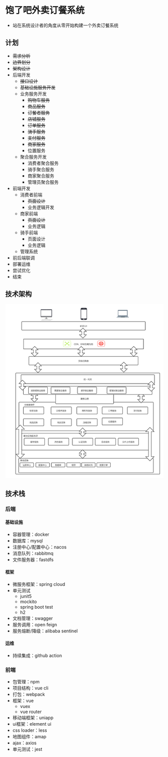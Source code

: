 # 饱了吧外卖订餐系统

- 站在系统设计者的角度从零开始构建一个外卖订餐系统

## 计划

- ~~需求分析~~
- ~~边界划分~~
- ~~架构设计~~
- 后端开发
  - ~~接口设计~~
  - ~~基础设施服务开发~~
  - 业务服务开发
    - ~~购物车服务~~
    - ~~商品服务~~
    - ~~订餐者服务~~
    - ~~店铺服务~~
    - ~~订单服务~~
    - ~~骑手服务~~
    - ~~支付服务~~
    - ~~商家服务~~
    - 位置服务
  - 聚合服务开发
    - 消费者聚合服务
    - 骑手聚合服务
    - 商家聚合服务
    - 管理员聚合服务
- 前端开发
  - 消费者前端
    - ~~页面设计~~
    - 业务逻辑开发
  - 商家前端
    - ~~页面设计~~
    - 业务逻辑
  - 骑手前端
    - 页面设计
    - 业务逻辑
  - 管理系统
- 前后端联调
- 部署运维
- 尝试优化
- 结束

## 技术架构

![](./doc/系统设计/饱了吧技术架构.png)

## 技术栈

### 后端

#### 基础设施

- 容器管理：docker
- 数据库：mysql
- 注册中心/配置中心：nacos
- 消息队列：rabbitmq
- 文件服务器：fastdfs

#### 框架

- 微服务框架：spring cloud
- 单元测试
  - junit5
  - mockito
  - spring boot test
  - h2
- 文档管理：swagger
- 服务调用：open feign
- 服务熔断/降级：alibaba sentinel

#### 运维

- 持续集成：github action

### 前端

- 包管理：npm
- 项目结构：vue cli
- 打包：webpack
- 框架：vue
  - vuex
  - vue router
- 移动端框架：uniapp
- ui框架：element ui
- css loader：less
- 地图组件：amap
- ajax：axios
- 单元测试：jest